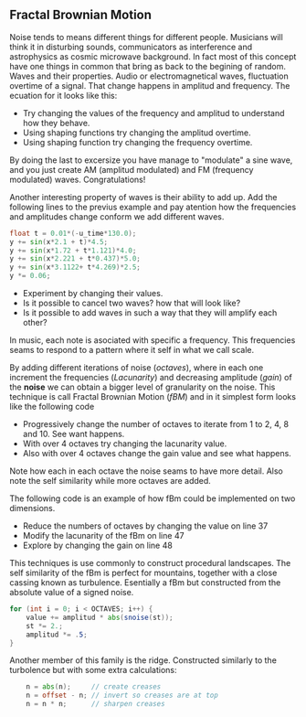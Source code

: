 ## Fractal Brownian Motion

Noise tends to means different things for different people. Musicians will think it in disturbing sounds, communicators as interference and astrophysics as cosmic microwave background. In fact most of this concept have one things in common that bring as back to the begining of random. Waves and their properties. Audio or electromagnetical waves, fluctuation overtime of a signal. That change happens in amplitud and frequency. The ecuation for it looks like this:

<div class="simpleFunction" data="
float amplitud = 1.;
float frequency = 1.;
y = amplitud * sin(x * frequency);
"></div>

* Try changing the values of the frequency and amplitud to understand how they behave.
* Using shaping functions try changing the amplitud overtime.
* Using shaping function try changing the frequency overtime.

By doing the last to excersize you have manage to "modulate" a sine wave, and you just create AM (amplitud modulated) and FM (frequency modulated) waves. Congratulations!

Another interesting property of waves is their ability to add up. Add the following lines to the previus example and pay atention how the frequencies and amplitudes change conform we add different waves. 

```glsl
float t = 0.01*(-u_time*130.0);
y += sin(x*2.1 + t)*4.5;
y += sin(x*1.72 + t*1.121)*4.0;
y += sin(x*2.221 + t*0.437)*5.0;
y += sin(x*3.1122+ t*4.269)*2.5;
y *= 0.06;
```

* Experiment by changing their values.
* Is it possible to cancel two waves? how that will look like?
* Is it possible to add waves in such a way that they will amplify each other? 

In music, each note is asociated with specific a frequency. This frequencies seams to respond to a pattern where it self in what we call scale. 

By adding different iterations of noise (*octaves*), where in each one increment the frequencies (*Lacunarity*) and decreasing amplitude (*gain*) of the **noise** we can obtain a bigger level of granularity on the noise. This technique is call Fractal Brownian Motion (*fBM*) and in it simplest form looks like the following code

<div class="simpleFunction" data="// Properties
const int octaves = 1;
float lacunarity = 2.0;
float gain = 0.5;
//
// Initial values
float amplitud = 0.5;
float frequency = x;
//
// Loop of octaves
for (int i = 0; i < octaves; i++) {
&#9;y += amplitud * noise(frequency);
&#9;frequency *= lacunarity;
&#9;amplitud *= gain;
}"></div>

* Progressively change the number of octaves to iterate from 1 to 2, 4, 8 and 10. See want happens.
* With over 4 octaves try changing the lacunarity value.
* Also with over 4 octaves change the gain value and see what happens.

Note how each in each octave the noise seams to have more detail. Also note the self similarity while more octaves are added.

The following code is an example of how fBm could be implemented on two dimensions.

<div class='codeAndCanvas' data='2d-fbm.frag'></div>

* Reduce the numbers of octaves by changing the value on line 37
* Modify the lacunarity of the fBm on line 47
* Explore by changing the gain on line 48

This techniques is use commonly to construct procedural landscapes. The self similarity of the fBm is perfect for mountains, together with a close cassing known as turbulence. Esentially a fBm but constructed from the absolute value of a signed noise.

```glsl
for (int i = 0; i < OCTAVES; i++) {
    value += amplitud * abs(snoise(st));
    st *= 2.;
    amplitud *= .5;
}
```

<a href="../edit.html#13/turbulence.frag"><canvas id="custom" class="canvas" data-fragment-url="turbulence.frag"  width="520px" height="200px"></canvas></a> 

Another member of this family is the ridge. Constructed similarly to the turbolence but with some extra calculations:

```glsl
    n = abs(n);     // create creases
    n = offset - n; // invert so creases are at top
    n = n * n;      // sharpen creases
```

<a href="../edit.html#13/ridge.frag"><canvas id="custom" class="canvas" data-fragment-url="ridge.frag"  width="520px" height="200px"></canvas></a> 

